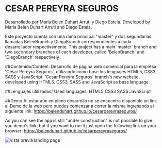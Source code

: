 # CESAR PEREYRA SEGUROS

Desarrollado por Maria Belen Duhart Arruti y Diego Estela.
Developed by Maria Belen Duhart Arruti and Diego Estela.

Este proyecto cuenta con una rama principal "master" y dos segundarias llamadas BelenBranch y DiegoBranch correspondientes a cada desarrollador respectivamente.
This project has a main 'master' branch and two secondary branches of each developer, called 'BelenBranch' and 'DiegoBranch' respectively .

##Contenido/Content:
Desarrollo de página web comercial para la empresa 'Cesar Pereyra Seguros', utilizando como base los lenguajes HTML5, CSS3, SASS y JavaScript.
'Cesar Pereyra Seguros' branch's new website, developed using HTML5, CSS3, SASS and JavaScript as base language.

##Lenguajes utilizados/ Used languages:
HTML5
CSS3
SASS
JavaScript

##Demo
Al estar aún en pleno desarrollo no se encuentra disponible un link al Demo de la web pero puedes comenzar a correr la misma ingresando al siguiente link:
https://belenduhart.github.io/cesarpereyraseguros/

As you can see the app is still "under construction" is not possible to give you demo's link, but if you want to run it just open the following link on your browser:
https://belenduhart.github.io/cesarpereyraseguros/

<img src="https://i.ibb.co/bXtzPYy/view.png" alt="vista previa landing page">
